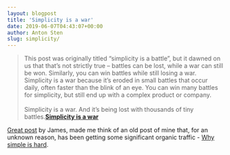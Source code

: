 ```yaml
---
layout: blogpost
title: 'Simplicity is a war'
date: 2019-06-07T04:43:07+00:00
author: Anton Sten
slug: simplicity/
---
```


>This post was originally titled “simplicity is a battle”, but it dawned on us that that’s not strictly true – battles can be lost, while a war can still be won. Similarly, you can win battles while still losing a war. Simplicity is a war because it’s eroded in small battles that occur daily, often faster than the blink of an eye. You can win many battles for simplicity, but still end up with a complex product or company.
<br /><br />
Simplicity is a war. And it’s being lost with thousands of tiny battles.**[Simplicity is a war](https://www.gosquared.com/blog/simplicity)**

[Great post](https://www.gosquared.com/blog/simplicity) by James, made me think of an old post of mine that, for an unknown reason, has been getting some significant organic traffic - [Why simple is hard](/simple-is-hard).

